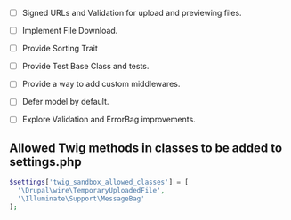 - [ ] Signed URLs and Validation for upload and previewing files.
- [ ] Implement File Download.
- [ ] Provide Sorting Trait
- [ ] Provide Test Base Class and tests.
- [ ] Provide a way to add custom middlewares.
- [ ] Defer model by default.
- [ ] Explore Validation and ErrorBag improvements.


## Allowed Twig methods in classes to be added to settings.php

```php
$settings['twig_sandbox_allowed_classes'] = [
  '\Drupal\wire\TemporaryUploadedFile',
  '\Illuminate\Support\MessageBag'
];
```
